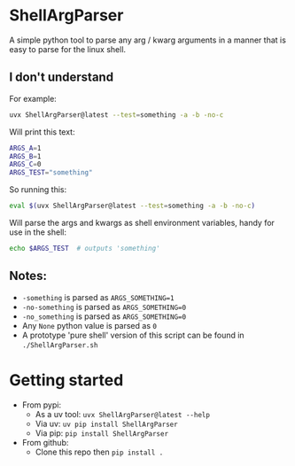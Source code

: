 
# ShellArgParser
A simple python tool to parse any arg / kwarg arguments in a manner that is easy to parse for the linux shell.

## I don't understand
For example:
```sh
uvx ShellArgParser@latest --test=something -a -b -no-c
```
Will print this text:
```sh
ARGS_A=1
ARGS_B=1
ARGS_C=0
ARGS_TEST="something"
```

So running this:
```sh
eval $(uvx ShellArgParser@latest --test=something -a -b -no-c)
```
Will parse the args and kwargs as shell environment variables, handy for use in the shell:
```sh
echo $ARGS_TEST  # outputs 'something'
```

## Notes:
- `-something` is parsed as `ARGS_SOMETHING=1`
- `-no-something` is parsed as `ARGS_SOMETHING=0`
- `-no_something` is parsed as `ARGS_SOMETHING=0`
- Any `None` python value is parsed as `0`
- A prototype 'pure shell' version of this script can be found in `./ShellArgParser.sh`

# Getting started
* From pypi:
    * As a uv tool: `uvx ShellArgParser@latest --help`
    * Via uv: `uv pip install ShellArgParser`
    * Via pip: `pip install ShellArgParser`
* From github:
    * Clone this repo then `pip install .`
